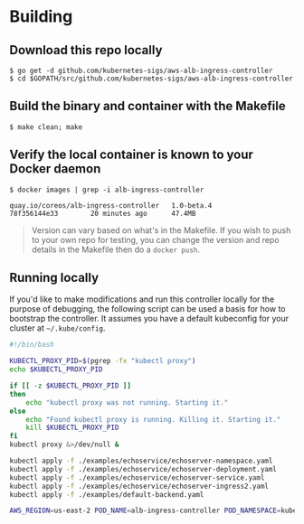 # Building

## Download this repo locally

```
$ go get -d github.com/kubernetes-sigs/aws-alb-ingress-controller
$ cd $GOPATH/src/github.com/kubernetes-sigs/aws-alb-ingress-controller
```

## Build the binary and container with the Makefile

```
$ make clean; make
```

## Verify the local container is known to your Docker daemon

```
$ docker images | grep -i alb-ingress-controller

quay.io/coreos/alb-ingress-controller   1.0-beta.4         78f356144e33        20 minutes ago      47.4MB
```

> Version can vary based on what's in the Makefile. If you wish to push to your own repo for testing, you can change the version and repo details in the Makefile then do a `docker push`.

## Running locally

If you'd like to make modifications and run this controller locally for the purpose of debugging, the following script can be used a basis for how to bootstrap the controller. It assumes you have a default kubeconfig for your cluster at `~/.kube/config`.

```bash
#!/bin/bash

KUBECTL_PROXY_PID=$(pgrep -fx "kubectl proxy")
echo $KUBECTL_PROXY_PID

if [[ -z $KUBECTL_PROXY_PID ]]
then
    echo "kubectl proxy was not running. Starting it."
else
    echo "Found kubectl proxy is running. Killing it. Starting it."
    kill $KUBECTL_PROXY_PID
fi
kubectl proxy &>/dev/null &

kubectl apply -f ./examples/echoservice/echoserver-namespace.yaml
kubectl apply -f ./examples/echoservice/echoserver-deployment.yaml
kubectl apply -f ./examples/echoservice/echoserver-service.yaml
kubectl apply -f ./examples/echoservice/echoserver-ingress2.yaml
kubectl apply -f ./examples/default-backend.yaml

AWS_REGION=us-east-2 POD_NAME=alb-ingress-controller POD_NAMESPACE=kube-system go run cmd/main.go --apiserver-host=http://localhost:8001 --clusterName=devcluster --ingress-class=alb --default-backend-service=kube-system/default-http-backend
```
